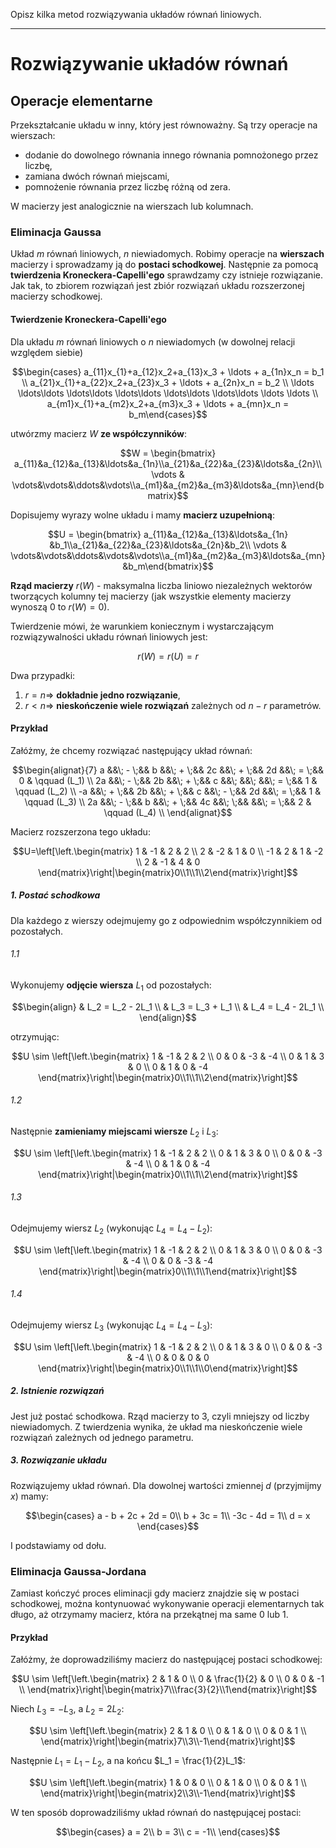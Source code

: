 Opisz kilka metod rozwiązywania układów równań liniowych.

---

# Rozwiązywanie układów równań

## Operacje elementarne
Przekształcanie układu w inny, który jest równoważny. Są trzy operacje na wierszach:

* dodanie do dowolnego równania innego równania pomnożonego przez liczbę,
* zamiana dwóch równań miejscami,
* pomnożenie równania przez liczbę różną od zera.

W macierzy jest analogicznie na wierszach lub kolumnach.

### Eliminacja Gaussa
Układ $m$ równań liniowych, $n$ niewiadomych. Robimy operacje na **wierszach** macierzy i sprowadzamy ją do **postaci schodkowej**. Następnie za pomocą **twierdzenia Kroneckera-Capelli'ego** sprawdzamy czy istnieje rozwiązanie. Jak tak, to zbiorem rozwiązań jest zbiór rozwiązań układu rozszerzonej macierzy schodkowej.

#### Twierdzenie Kroneckera-Capelli'ego
Dla układu $m$ równań liniowych o $n$ niewiadomych (w dowolnej relacji względem siebie)

$$\begin{cases} a_{11}x_{1}+a_{12}x_2+a_{13}x_3 + \ldots + a_{1n}x_n = b_1 \\
a_{21}x_{1}+a_{22}x_2+a_{23}x_3 + \ldots + a_{2n}x_n = b_2 \\
\ldots  \ldots\ldots  \ldots\ldots  \ldots\ldots  \ldots\ldots  \ldots\ldots  \ldots   \ldots \\
a_{m1}x_{1}+a_{m2}x_2+a_{m3}x_3 + \ldots + a_{mn}x_n = b_m\end{cases}$$

utwórzmy macierz $W$ **ze współczynników**:

$$W =  \begin{bmatrix} a_{11}&a_{12}&a_{13}&\ldots&a_{1n}\\a_{21}&a_{22}&a_{23}&\ldots&a_{2n}\\ \vdots & \vdots&\vdots&\ddots&\vdots\\a_{m1}&a_{m2}&a_{m3}&\ldots&a_{mn}\end{bmatrix}$$

Dopisujemy wyrazy wolne układu i mamy **macierz uzupełnioną**:

$$U = \begin{bmatrix} a_{11}&a_{12}&a_{13}&\ldots&a_{1n} &b_1\\a_{21}&a_{22}&a_{23}&\ldots&a_{2n}&b_2\\ \vdots & \vdots&\vdots&\ddots&\vdots&\vdots\\a_{m1}&a_{m2}&a_{m3}&\ldots&a_{mn}&b_m\end{bmatrix}$$

**Rząd macierzy** $r(W)$ - maksymalna liczba liniowo niezależnych wektorów tworzących kolumny tej macierzy (jak wszystkie elementy macierzy wynoszą $0$ to $r(W) = 0$).

Twierdzenie mówi, że warunkiem koniecznym i wystarczającym rozwiązywalności układu równań liniowych jest:

$$r(W)=r(U)=r$$

Dwa przypadki:
1. $r = n  \Rightarrow$ **dokładnie jedno rozwiązanie**,
2. $r < n  \Rightarrow$ **nieskończenie wiele rozwiązań** zależnych od $n-r$ parametrów.

#### Przykład
Załóżmy, że chcemy rozwiązać następujący układ równań:

$$\begin{alignat}{7}
a &&\; - \;&& b &&\; + \;&& 2c &&\; + \;&& 2d &&\; = \;&& 0 & \qquad (L_1) \\
2a &&\; - \;&& 2b &&\; + \;&& c &&\; &&\; &&\; = \;&& 1 & \qquad (L_2) \\
-a &&\; + \;&& 2b &&\; + \;&& c  &&\; - \;&& 2d &&\; = \;&& 1 &  \qquad (L_3) \\
2a &&\; - \;&& b &&\; + \;&& 4c  &&\; \;&& &&\; = \;&& 2 &  \qquad (L_4) \\
\end{alignat}$$

Macierz rozszerzona tego układu:

$$U=\left[\left.\begin{matrix}
1 & -1 & 2 & 2 \\
2 & -2 & 1 & 0 \\
-1 & 2 & 1 & -2 \\
2 & -1 & 4 & 0
\end{matrix}\right|\begin{matrix}0\\1\\1\\2\end{matrix}\right]$$

##### 1. Postać schodkowa
Dla każdego z wierszy odejmujemy go z odpowiednim współczynnikiem od pozostałych.

###### 1.1
Wykonujemy **odjęcie wiersza** $L_1$ od pozostałych:

$$\begin{align}
& L_2 = L_2 - 2L_1 \\
& L_3 = L_3 + L_1 \\
& L_4 = L_4 - 2L_1 \\
\end{align}$$

otrzymując:

$$U \sim \left[\left.\begin{matrix}
1 & -1 & 2 & 2 \\
0 & 0 & -3 & -4 \\
0 & 1 & 3 & 0 \\
0 & 1 & 0 & -4
\end{matrix}\right|\begin{matrix}0\\1\\1\\2\end{matrix}\right]$$

###### 1.2
Następnie **zamieniamy miejscami wiersze** $L_2$ i $L_3$:

$$U \sim \left[\left.\begin{matrix}
1 & -1 & 2 & 2 \\
0 & 1 & 3 & 0 \\
0 & 0 & -3 & -4 \\
0 & 1 & 0 & -4
\end{matrix}\right|\begin{matrix}0\\1\\1\\2\end{matrix}\right]$$

###### 1.3
Odejmujemy wiersz $L_2$ (wykonując $L_4 = L_4 - L_2$):

$$U \sim \left[\left.\begin{matrix}
1 & -1 & 2 & 2 \\
0 & 1 & 3 & 0 \\
0 & 0 & -3 & -4 \\
0 & 0 & -3 & -4
\end{matrix}\right|\begin{matrix}0\\1\\1\\1\end{matrix}\right]$$

###### 1.4
Odejmujemy wiersz $L_3$ (wykonując $L_4 = L_4 - L_3$):

$$U \sim \left[\left.\begin{matrix}
1 & -1 & 2 & 2 \\
0 & 1 & 3 & 0 \\
0 & 0 & -3 & -4 \\
0 & 0 & 0 & 0
\end{matrix}\right|\begin{matrix}0\\1\\1\\0\end{matrix}\right]$$

##### 2. Istnienie rozwiązań
Jest już postać schodkowa. Rząd macierzy to $3$, czyli mniejszy od liczby niewiadomych. Z twierdzenia wynika, że układ ma nieskończenie wiele rozwiązań zależnych od jednego parametru.

##### 3. Rozwiązanie układu
Rozwiązujemy układ równań. Dla dowolnej wartości zmiennej $d$ (przyjmijmy $x$) mamy:

$$\begin{cases}
a - b + 2c + 2d = 0\\
b + 3c = 1\\
-3c - 4d = 1\\
d = x
\end{cases}$$

I podstawiamy od dołu.

### Eliminacja Gaussa-Jordana
Zamiast kończyć proces eliminacji gdy macierz znajdzie się w postaci schodkowej, można kontynuować wykonywanie operacji elementarnych tak długo, aż otrzymamy macierz, która na przekątnej ma same $0$ lub $1$.

#### Przykład
Załóżmy, że doprowadziliśmy macierz do następującej postaci schodkowej:

$$U \sim \left[\left.\begin{matrix}
2 & 1 & 0 \\
0 & \frac{1}{2} & 0 \\
0 & 0 & -1 \\
\end{matrix}\right|\begin{matrix}7\\\frac{3}{2}\\1\end{matrix}\right]$$

Niech $L_3 = -L_3$, a $L_2 = 2L_2$:

$$U \sim \left[\left.\begin{matrix}
2 & 1 & 0 \\
0 & 1 & 0 \\
0 & 0 & 1 \\
\end{matrix}\right|\begin{matrix}7\\3\\-1\end{matrix}\right]$$

Następnie $L_1 = L_1 - L_2$, a na końcu $L_1 = \frac{1}{2}L_1$:

$$U \sim \left[\left.\begin{matrix}
1 & 0 & 0 \\
0 & 1 & 0 \\
0 & 0 & 1 \\
\end{matrix}\right|\begin{matrix}2\\3\\-1\end{matrix}\right]$$

W ten sposób doprowadziliśmy układ równań do następującej postaci:

$$\begin{cases}
a = 2\\
b = 3\\
c = -1\\
\end{cases}$$
